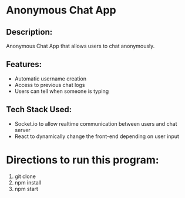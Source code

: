 # Anonymous Chat App

## Description:
Anonymous Chat App that allows users to chat anonymously.

## Features: 
* Automatic username creation
* Access to previous chat logs
* Users can tell when someone is typing

## Tech Stack Used:
* Socket.io to allow realtime communication between users and chat server
* React to dynamically change the front-end depending on user input

# Directions to run this program:
1. git clone
2. npm install
3. npm start
